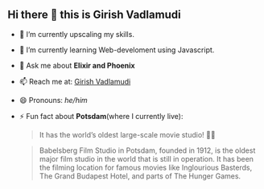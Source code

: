 ## Hi there 👋 this is **Girish Vadlamudi**

- 🔭 I’m currently upscaling my skills.
- 🌱 I’m currently learning Web-develoment using Javascript.
- 💬 Ask me about **Elixir and Phoenix**
- 📫 Reach me at: [Girish Vadlamudi](girish.vadlamudi@outlook.com)
- 😄 Pronouns: *he/him*
- ⚡ Fun fact about **Potsdam**(where I currently live):
    > It has the world’s oldest large-scale movie studio! 🏰🎥
    
    > Babelsberg Film Studio in Potsdam, founded in 1912, is the oldest major film studio in the world that is still in operation. It has been the filming location for famous movies like Inglourious Basterds, The Grand Budapest Hotel, and parts of The Hunger Games.


